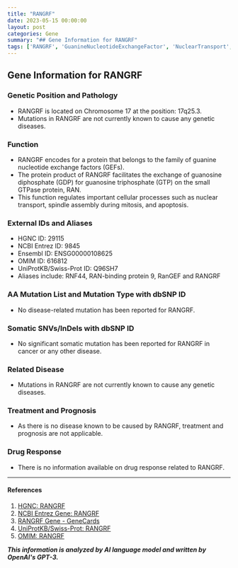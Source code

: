 ```yaml
---
title: "RANGRF"
date: 2023-05-15 00:00:00
layout: post
categories: Gene
summary: "## Gene Information for RANGRF"
tags: ['RANGRF', 'GuanineNucleotideExchangeFactor', 'NuclearTransport', 'SpindleAssembly', 'Apoptosis', 'NoDiseaseAssociation', 'NoSomaticMutations', 'NoDrugResponse']
---
```


## Gene Information for RANGRF

### Genetic Position and Pathology
- RANGRF is located on Chromosome 17 at the position: 17q25.3.
- Mutations in RANGRF are not currently known to cause any genetic diseases.

### Function
- RANGRF encodes for a protein that belongs to the family of guanine nucleotide exchange factors (GEFs).
- The protein product of RANGRF facilitates the exchange of guanosine diphosphate (GDP) for guanosine triphosphate (GTP) on the small GTPase protein, RAN.
- This function regulates important cellular processes such as nuclear transport, spindle assembly during mitosis, and apoptosis.

### External IDs and Aliases
- HGNC ID: 29115
- NCBI Entrez ID: 9845
- Ensembl ID: ENSG00000108625
- OMIM ID: 616812
- UniProtKB/Swiss-Prot ID: Q96SH7
- Aliases include: RNF44, RAN-binding protein 9, RanGEF and RANGRF

### AA Mutation List and Mutation Type with dbSNP ID
- No disease-related mutation has been reported for RANGRF.

### Somatic SNVs/InDels with dbSNP ID
- No significant somatic mutation has been reported for RANGRF in cancer or any other disease.

### Related Disease
- Mutations in RANGRF are not currently known to cause any genetic diseases.

### Treatment and Prognosis
- As there is no disease known to be caused by RANGRF, treatment and prognosis are not applicable.

### Drug Response
- There is no information available on drug response related to RANGRF.

---

#### References
1. [HGNC: RANGRF]([Click](https://www.genenames.org/data/gene-symbol-report/#!/hgnc_id/HGNC:29115))
2. [NCBI Entrez Gene: RANGRF]([Click](https://www.ncbi.nlm.nih.gov/gene/9845))
3. [RANGRF Gene - GeneCards]([Click](https://www.genecards.org/cgi-bin/carddisp.pl?gene=RANGRF))
4. [UniProtKB/Swiss-Prot: RANGRF]([Click](https://www.uniprot.org/uniprot/Q96SH7))
5. [OMIM: RANGRF]([Click](https://www.omim.org/entry/616812))

**_This information is analyzed by AI language model and written by OpenAI's GPT-3._**